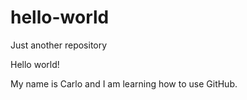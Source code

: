 # hello-world
Just another repository

Hello world!

My name is Carlo and I am learning how to use GitHub.
